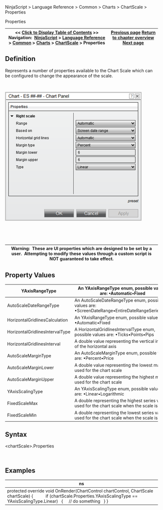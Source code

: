 ﻿


NinjaScript \> Language Reference \> Common \> Charts \> ChartScale \> Properties






















Properties







| \<\< [Click to Display Table of Contents](chartscale_properties.md) \>\> **Navigation:**     [NinjaScript](ninjascript.md) \> [Language Reference](language_reference_wip.md) \> [Common](common.md) \> [Charts](chart.md) \> [ChartScale](chartscale.md) \> Properties | [Previous page](panelindex.md) [Return to chapter overview](chartscale.md) [Next page](chartscale_scalejustification.md) |
| --- | --- |











## Definition


Represents a number of properties available to the Chart Scale which can be configured to change the appearance of the scale.


 


![ChartPanel_Properites](chartpanel_properites.png)


 


 




| Warning:  These are UI properties which are designed to be set by a user.  Attempting to modify these values through a custom script is NOT guaranteed to take effect. |
| --- |



## 


## 


## Property Values




| YAxisRangeType | An YAxisRangeType enum, possible values are: •Automatic•Fixed |
| --- | --- |
| AutoScaleDateRangeType | An AutoScaleDateRangeType enum, possible values are: •ScreenDateRange•EntireDateRangeSeriesOnly |
| HorizontalGridlinesCalculation | An YAxisRangeType enum, possible values are: •Automatic•Fixed |
| HorizontalGridlinesIntervalType | A HorizontalGridlinesIntervalType enum, possible values are: •Ticks•Points•Pips |
| HorizontalGridlinesInterval | A double value representing the vertical interval of the horizontal axis |
| AutoScaleMarginType | An AutoScaleMarginType enum, possible values are: •Percent•Price |
| AutoScaleMarginLower | A double value representing the lowest margin used for the chart scale |
| AutoScaleMarginUpper | A double value representing the highest margin used for the chart scale |
| YAxisScalingType | An YAxisScalingType enum, possible values are: •Linear•Logarithmic |
| FixedScaleMax | A double representing the highest series value used for the chart scale when the scale is fixed |
| FixedScaleMin | A double representing the lowest series value used for the chart scale when the scale is fixed |



## 


## Syntax


\<chartScale\>.Properties


 


## Examples




| ns |
| --- |
| protected override void OnRender(ChartControl chartControl, ChartScale chartScale) {             if (chartScale.Properties.YAxisScalingType \=\= YAxisScalingType.Linear)    {      // do something    } } |









